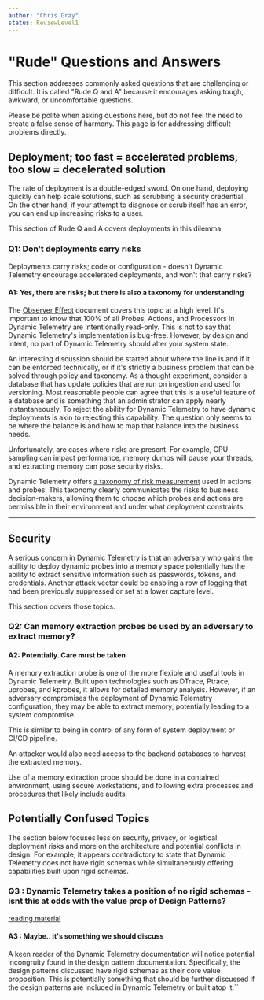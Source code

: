 ```yaml
---
author: "Chris Gray"
status: ReviewLevel1
---
```


# "Rude" Questions and Answers

This section addresses commonly asked questions that are challenging or
difficult. It is called "Rude Q and A" because it encourages asking tough,
awkward, or uncomfortable questions.

Please be polite when asking questions here, but do not feel the need to create
a false sense of harmony. This page is for addressing difficult problems
directly.

## Deployment; too fast = accelerated problems, too slow = decelerated solution

The rate of deployment is a double-edged sword. On one hand, deploying quickly
can help scale solutions, such as scrubbing a security credential. On the other
hand, if your attempt to diagnose or scrub itself has an error, you can end up
increasing risks to a user.

This section of Rude Q and A covers deployments in this dilemma.

### Q1: Don't deployments carry risks

Deployments carry risks; code or configuration - doesn't Dynamic Telemetry
encourage accelerated deployments, and won't that carry risks?

#### A1: Yes, there are risks; but there is also a taxonomy for understanding

The [Observer Effect](./PositionPaper.ObserverEffect.document.md) document
covers this topic at a high level. It's important to know that 100% of all
Probes, Actions, and Processors in Dynamic Telemetry are intentionally
read-only. This is not to say that Dynamic Telemetry's implementation is
bug-free. However, by design and intent, no part of Dynamic Telemetry should
alter your system state.

An interesting discussion should be started about where the line is and if it
can be enforced technically, or if it's strictly a business problem that can be
solved through policy and taxonomy. As a thought experiment, consider a database
that has update policies that are run on ingestion and used for versioning. Most
reasonable people can agree that this is a useful feature of a database and is
something that an administrator can apply nearly instantaneously. To reject the
ability for Dynamic Telemetry to have dynamic deployments is akin to rejecting
this capability. The question only seems to be where the balance is and how to
map that balance into the business needs.

Unfortunately, are cases where risks are present. For example, CPU sampling can
impact performance, memory dumps will pause your threads, and extracting memory
can pose security risks.

Dynamic Telemetry offers
[a taxonomy of risk measurement](./PositionPaper.ProbeRiskLevels.document.md)
used in actions and probes. This taxonomy clearly communicates the risks to
business decision-makers, allowing them to choose which probes and actions are
permissible in their environment and under what deployment constraints.

______________________________________________________________________

## Security

A serious concern in Dynamic Telemetry is that an adversary who gains the
ability to deploy dynamic probes into a memory space potentially has the ability
to extract sensitive information such as passwords, tokens, and credentials.
Another attack vector could be enabling a row of logging that had been
previously suppressed or set at a lower capture level.

This section covers those topics.

### Q2: Can memory extraction probes be used by an adversary to extract memory?

#### A2: Potentially. Care must be taken

A memory extraction probe is one of the more flexible and useful tools in
Dynamic Telemetry. Built upon technologies such as DTrace, Ptrace, uprobes, and
kprobes, it allows for detailed memory analysis. However, if an adversary
compromises the deployment of Dynamic Telemetry configuration, they may be able
to extract memory, potentially leading to a system compromise.

This is similar to being in control of any form of system deployment or CI/CD
pipeline.

An attacker would also need access to the backend databases to harvest the
extracted memory.

Use of a memory extraction probe should be done in a contained environment,
using secure workstations, and following extra processes and procedures that
likely include audits.

## Potentially Confused Topics

The section below focuses less on security, privacy, or logistical deployment
risks and more on the architecture and potential conflicts in design. For
example, it appears contradictory to state that Dynamic Telemetry does not have
rigid schemas while simultaneously offering capabilities built upon rigid
schemas.

### Q3 : Dynamic Telemetry takes a position of no rigid schemas - isnt this at odds with the value prop of Design Patterns?

[reading material](./PositionPaper.SharingDataAmongStakeHoldersIsHard.document.md)

#### A3 : Maybe.. it's something we should discuss

A keen reader of the Dynamic Telemetry documentation will notice potential
incongruity found in the design pattern documentation. Specifically, the design
patterns discussed have rigid schemas as their core value proposition. This is
potentially something that should be further discussed if the design patterns
are included in Dynamic Telemetry or built atop it.\`\`
